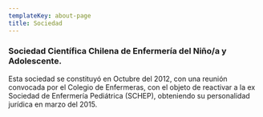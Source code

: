 ```yaml
---
templateKey: about-page
title: Sociedad
---
```

### Sociedad Científica Chilena de Enfermería del Niño/a y Adolescente.
Esta sociedad se constituyó en Octubre del 2012, con una reunión convocada por el Colegio de Enfermeras, con el objeto de reactivar a la ex Sociedad de Enfermería Pediátrica (SCHEP), obteniendo su personalidad jurídica en marzo del 2015.
